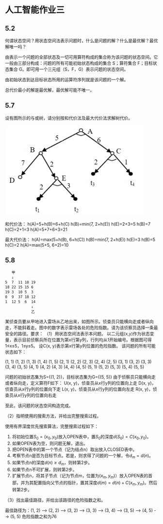 # 人工智能作业三

## 5.2
何谓状态空间？用状态空间法表示问题时，什么是问题的解？什么是最优解？最优解唯一吗？

由表示一个问题的全部状态及一切可用算符构成的集合称为该问题的状态空间。它一般由三部分构成：问题的所有可能初始状态构成的集合 S；算符集合 F；目标状态集合 G。即可用一个三元组（S，F，G）表示问题的状态空间。

由初始状态到达目标状态所用的运算符序列就是该问题的一个解。

总代价最小的解是最优解，最优解可能不唯一。

## 5.7
设有图所示的与或树，请分别按和代价法及最大代价法求解树代价。

![](_v_images/20201029185152446_25008.png)

和代价法：
h(A)=5+h(B)+6+h(C)
h(B)=min(7, 2+h(E))
h(E)=2+3=5
h(B)=7
h(C)=2+1=3
h(A)=5+7+6+3=21

最大代价法：
h(A)=max(5+h(B), 6+h(C))
h(B)=min(7, 2+h(E))
h(E)=3
h(B)=5
h(C)=2
h(A)=max(5+5, 6+2)=10


## 5.8
```
   甲
   ↓
5  7  11 18 19 
18 22 15 15 6 
19 3  10 5  3 
0  9  37 18 12 
1  12 5  6  14
            ↓
            乙
```
某侦查员要从甲地进入雷场从乙地出来，如图所示。侦查员只能横向走或者纵向走，不能斜着走。图中的数字表示雷场各处的危险指数。请为该侦察员选择一条最安全的路径。要求：
（1）用状态空间法表示本问题。
以二元组(x,y)作为状态变量，表示目前侦察兵所在位置为第x行第y列，行列均从1开始编号。根据图可得1≤x≤5，1≤y≤5。
设C(x, y)表示第x行第y列位置的危险指数。
该问题的所有可能状态如下：

(1, 1) (1, 2) (1, 3) (1, 4) (1, 5) 
(2, 1) (2, 2) (2, 3) (2, 4) (2, 5) 
(3, 1) (3, 2) (3, 3) (3, 4) (3, 5) 
(4, 1) (4, 2) (4, 3) (4, 4) (4, 5) 
(5, 1) (5, 2) (5, 3) (5, 4) (5, 5)

问题的初始状态集为S={(1, 2)}，目标状态集为G={(5, 5)}
由于侦察员只能横向走或者纵向走，定义算符F如下：
U(x, y)，侦查员从x行y列的位置向上走
D(x, y)，侦查员从x行y列的位置向下走
L(x, y)，侦查员从x行y列的位置向左走
R(x, y)，侦查员从x行y列的位置向右走

至此，该问题的状态空间构造完成。

（2）指明使用的搜索方法，并给出完整搜索过程。

使用有界深度优先搜索算法，完整搜索过程如下：

1. 将初始位置$S_0=(x_0, y_0)$放入OPEN表中，置$S_0$的深度$d(S_0)=C(x_0, y_0)$。
2. 如果OPEN表为空，则问题无解，退出。
3. 把OPEN表中的第一个节点（记为结点n）取出放入CLOSED表中。
4. 考察节点n是否为目标节点。若是，则求得了问题的一个解，令$d_m=d(n)$。
5. 如果节点n的深度$d(n)\ge d_m$，则转第2步。
6. 如果节点n不可扩展，则转第2步。
7. 扩展节点n，将其子节点（记为节点m，位置为$(x_m, y_m)$）放入OPEN表的首部，并为其配置指向父节点的指针，置其深度$d(m)=d(n)+C(x_m, y_m)$。然后转第2步。

（3）找出最佳路径，并给出该路径的危险指数之和。

最佳路径为：(1, 2) --> (2, 2) --> (3, 2) --> (3, 3) --> (3, 4) --> (3, 5) --> (4, 5) --> (5, 5)
危险指数之和为76